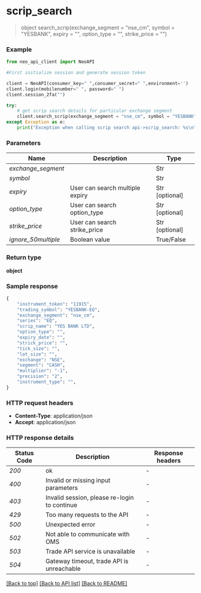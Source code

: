 # **scrip_search**
> object search_scrip(exchange_segment = "nse_cm", symbol = "YESBANK",  expiry = "", option_type = "", strike_price = "")

### Example

```python
from neo_api_client import NeoAPI

#First initialize session and generate session token

client = NeoAPI(consumer_key=" ",consumer_secret=" ",environment='')
client.login(mobilenumber=" ", password=" ")
client.session_2fa("")

try:
    # get scrip search details for particular exchange segment
    client.search_scrip(exchange_segment = "nse_cm", symbol = "YESBANK",  expiry = "", option_type = "", strike_price = "")
except Exception as e:
    print("Exception when calling scrip search api->scrip_search: %s\n" % e)

```
### Parameters

| Name                | Description                     | Type           |
|---------------------|---------------------------------|----------------|
| *exchange_segment*  |                                 | Str            |
| *symbol*            |                                 | Str            |
| *expiry*            | User can search multiple expiry | Str [optional] |
| *option_type*       | User can search option_type     | Str [optional] |
| *strike_price*      | User can search strike_price    | Str [optional] |
| *ignore_50multiple* | Boolean value                   | True/False     |


### Return type

**object**

### Sample response

```python
{ 
    "instrument_token": "11915", 
    "trading_symbol": "YESBANK-EQ", 
    "exchange_segment": "nse_cm", 
    "series": "EQ", 
    "scrip_name": "YES BANK LTD", 
    "option_type": "", 
    "expiry_date": "", 
    "strick_price": "", 
    "tick_size": "", 
    "lot_size": "", 
    "exchange": "NSE", 
    "segment": "CASH", 
    "multiplier": "-1", 
    "precision": "2", 
    "instrument_type": "", 
}

```

### HTTP request headers

 - **Content-Type**: application/json
 - **Accept**: application/json

### HTTP response details
| Status Code | Description                                  | Response headers |
|-------------|----------------------------------------------|------------------|
| *200*       | ok                                           | -                |
| *400*       | Invalid or missing input parameters          | -                |
| *403*       | Invalid session, please re-login to continue | -                |
| *429*       | Too many requests to the API                 | -                |
| *500*       | Unexpected error                             | -                |
| *502*       | Not able to communicate with OMS             | -                |
| *503*       | Trade API service is unavailable             | -                |
| *504*       | Gateway timeout, trade API is unreachable    | -                |

[[Back to top]](#) [[Back to API list]](../README.md#documentation-for-api-endpoints)  [[Back to README]](../README.md)
